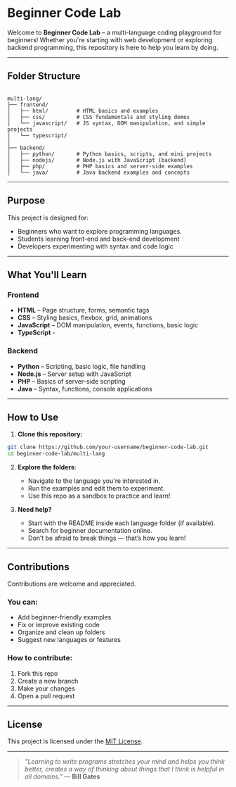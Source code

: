 # Beginner Code Lab 

Welcome to **Beginner Code Lab** – a multi-language coding playground for beginners! Whether you're starting with web development or exploring backend programming, this repository is here to help you learn by doing.

---

## Folder Structure

```

multi-lang/
├── frontend/
│   ├── html/         # HTML basics and examples
│   ├── css/          # CSS fundamentals and styling demos
│   └── javascript/   # JS syntax, DOM manipulation, and simple projects
│   └── typescript/   
│
├── backend/
│   ├── python/       # Python basics, scripts, and mini projects
│   ├── nodejs/       # Node.js with JavaScript (backend)
│   ├── php/          # PHP basics and server-side examples
│   └── java/         # Java backend examples and concepts

````

---

## Purpose

This project is designed for:

- Beginners who want to explore programming languages.
- Students learning front-end and back-end development
- Developers experimenting with syntax and code logic

---

## What You'll Learn

### Frontend
- **HTML** – Page structure, forms, semantic tags
- **CSS** – Styling basics, flexbox, grid, animations
- **JavaScript** – DOM manipulation, events, functions, basic logic
- **TypeScript** - 

### Backend
- **Python** – Scripting, basic logic, file handling
- **Node.js** – Server setup with JavaScript
- **PHP** – Basics of server-side scripting
- **Java** – Syntax, functions, console applications

---

## How to Use

1. **Clone this repository:**

```bash
git clone https://github.com/your-username/beginner-code-lab.git
cd beginner-code-lab/multi-lang
````

2. **Explore the folders**:

   * Navigate to the language you're interested in.
   * Run the examples and edit them to experiment.
   * Use this repo as a sandbox to practice and learn!

3. **Need help?**

   * Start with the README inside each language folder (if available).
   * Search for beginner documentation online.
   * Don’t be afraid to break things — that’s how you learn!

---

## Contributions

Contributions are welcome and appreciated.

### You can:

* Add beginner-friendly examples
* Fix or improve existing code
* Organize and clean up folders
* Suggest new languages or features

### How to contribute:

1. Fork this repo
2. Create a new branch
3. Make your changes
4. Open a pull request

---

## License

This project is licensed under the [MIT License](LICENSE).

---


> *"Learning to write programs stretches your mind and helps you think better, creates a way of thinking about things that I think is helpful in all domains."*
> — **Bill Gates**



